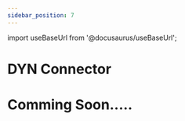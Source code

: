 ```yaml
---
sidebar_position: 7
---
```


import useBaseUrl from '@docusaurus/useBaseUrl';

# DYN Connector


# Comming Soon.....